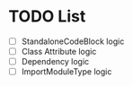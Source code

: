# TODO List

-   [ ] StandaloneCodeBlock logic
-   [ ] Class Attribute logic
-   [ ] Dependency logic
-   [ ] ImportModuleType logic

